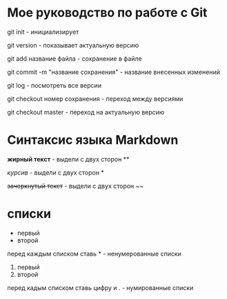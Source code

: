 # Мое руководство по работе с Git

git init - инициализирует

git version - показывает актуальную версию

git add название файла - сохранение в файле 

git commit -m "название сохранения" - название внесенных изменений

git log - посмотреть все версии

git checkout номер сохранения - переход между версиями

git checkout master - переход на актуальную версию

# Синтаксис языка Markdown

**жирный текст** - выдели с двух сторон **

*курсив* - выдели с двух сторон *

~~зачеркнутый текст~~ - выдели с двух сторон ~~

# списки

* первый
* второй

перед каждым списком ставь * - ненумерованные списки

1. первый
2. второй

перед кадым списком ставь цифру и . - нумированные списки